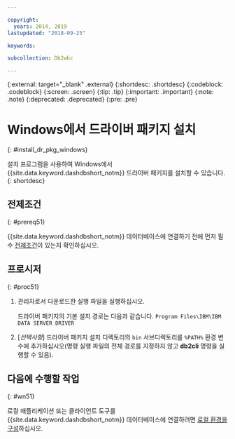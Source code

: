```yaml
---

copyright:
  years: 2014, 2019
lastupdated: "2018-09-25"

keywords:

subcollection: Db2whc

---
```


<!-- Attribute definitions --> 
{:external: target="_blank" .external}
{:shortdesc: .shortdesc}
{:codeblock: .codeblock}
{:screen: .screen}
{:tip: .tip}
{:important: .important}
{:note: .note}
{:deprecated: .deprecated}
{:pre: .pre}

# Windows에서 드라이버 패키지 설치
{: #install_dr_pkg_windows}

설치 프로그램을 사용하여 Windows에서 {{site.data.keyword.dashdbshort_notm}} 드라이버 패키지를 설치할 수 있습니다. 
{: shortdesc}

## 전제조건
{: #prereq51}

{{site.data.keyword.dashdbshort_notm}} 데이터베이스에 연결하기 전에 먼저 필수 [전제조건](/docs/services/Db2whc/connecting?topic=Db2whc-connect_ov#prereqs)이 있는지 확인하십시오.

<!-- Download the driver package for your operating system from the web console and install it. -->

## 프로시저
{: #proc51}

1. 관리자로서 다운로드한 실행 파일을 실행하십시오.

   드라이버 패키지의 기본 설치 경로는 다음과 같습니다. `Program Files\IBM\IBM DATA SERVER DRIVER`
2. [*선택사항*] 드라이버 패키지 설치 디렉토리의 `bin` 서브디렉토리를 `%PATH%` 환경 변수에 추가하십시오(명령 실행 파일의 전체 경로를 지정하지 않고 **db2cli** 명령을 실행할 수 있음).

## 다음에 수행할 작업
{: #wn51}

로컬 애플리케이션 또는 클라이언트 도구를 {{site.data.keyword.dashdbshort_notm}} 데이터베이스에 연결하려면 [로컬 환경을 구성](/docs/services/Db2whc?topic=Db2whc-cfg_loc_env#cfg_loc_env)하십시오.
